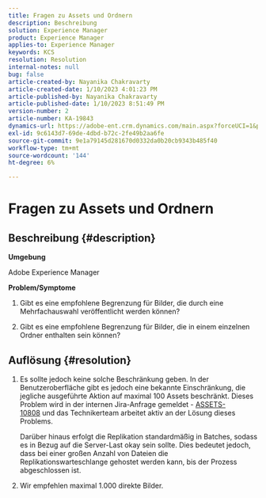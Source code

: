```yaml
---
title: Fragen zu Assets und Ordnern
description: Beschreibung
solution: Experience Manager
product: Experience Manager
applies-to: Experience Manager
keywords: KCS
resolution: Resolution
internal-notes: null
bug: false
article-created-by: Nayanika Chakravarty
article-created-date: 1/10/2023 4:01:23 PM
article-published-by: Nayanika Chakravarty
article-published-date: 1/10/2023 8:51:49 PM
version-number: 2
article-number: KA-19843
dynamics-url: https://adobe-ent.crm.dynamics.com/main.aspx?forceUCI=1&pagetype=entityrecord&etn=knowledgearticle&id=ea08d305-0091-ed11-aad1-6045bd0063aa
exl-id: 9c6143d7-69de-4dbd-b72c-2fe49b2aa6fe
source-git-commit: 9e1a79145d281670d0332da0b20cb9343b485f40
workflow-type: tm+mt
source-wordcount: '144'
ht-degree: 6%

---
```


# Fragen zu Assets und Ordnern

## Beschreibung {#description}


<b>Umgebung</b>

Adobe Experience Manager

<b>Problem/Symptome</b>

1. Gibt es eine empfohlene Begrenzung für Bilder, die durch eine Mehrfachauswahl veröffentlicht werden können?

2. Gibt es eine empfohlene Begrenzung für Bilder, die in einem einzelnen Ordner enthalten sein können?


## Auflösung {#resolution}


1. Es sollte jedoch keine solche Beschränkung geben. In der Benutzeroberfläche gibt es jedoch eine bekannte Einschränkung, die jegliche ausgeführte Aktion auf maximal 100 Assets beschränkt. Dieses Problem wird in der internen Jira-Anfrage gemeldet - [ASSETS-10808](https://jira.corp.adobe.com/browse/ASSETS-10808) und das Technikerteam arbeitet aktiv an der Lösung dieses Problems.



   Darüber hinaus erfolgt die Replikation standardmäßig in Batches, sodass es in Bezug auf die Server-Last okay sein sollte. Dies bedeutet jedoch, dass bei einer großen Anzahl von Dateien die Replikationswarteschlange gehostet werden kann, bis der Prozess abgeschlossen ist.


2. Wir empfehlen maximal 1.000 direkte Bilder.
